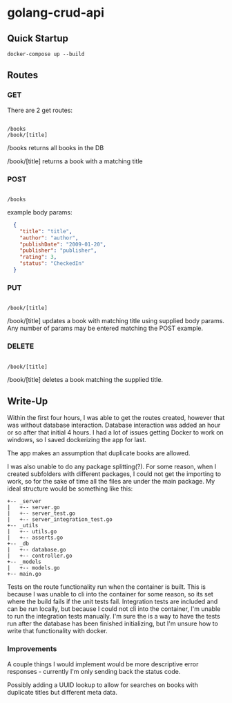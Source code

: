 # golang-crud-api

## Quick Startup

```shell
docker-compose up --build

```

## Routes

### GET

There are 2 get routes:

```text

/books 
/book/[title]
```

/books returns all books in the DB

/book/[title] returns a book with a matching title

### POST

```text

/books
```

example body params:

```json
  {
    "title": "title",
    "author": "author",
    "publishDate": "2009-01-20",
    "publisher": "publisher",
    "rating": 3,
    "status": "CheckedIn"
  }
```

### PUT

```text

/book/[title]
```

/book/[title] updates a book with matching title using supplied body params. Any number of params may be entered matching the POST example.

### DELETE

```text

/book/[title]
```

/book/[title] deletes a book matching the supplied title.

## Write-Up

Within the first four hours, I was able to get the routes created, however that was without database interaction. Database interaction was added an hour or so after that initial 4 hours. I had a lot of issues getting Docker to work on windows, so I saved dockerizing the app for last.

The app makes an assumption that duplicate books are allowed.

I was also unable to do any package splitting(?). For some reason, when I created subfolders with different packages, I could not get the importing to work, so for the sake of time all the files are under the main package. My ideal structure would be something like this:

```text
+-- _server
|   +-- server.go
|   +-- server_test.go
|   +-- server_integration_test.go
+-- _utils
|   +-- utils.go
|   +-- asserts.go
+-- _db
|   +-- database.go
|   +-- controller.go
+-- _models
|   +-- models.go
+-- main.go
```

Tests on the route functionality run when the container is built. This is because I was unable to cli into the container for some reason, so its set where the build fails if the unit tests fail. Integration tests are included and can be run locally, but because I could not cli into the container, I'm unable to run the integration tests manually. I'm sure the is a way to have the tests run after the database has been finished initializing, but I'm unsure how to write that functionality with docker.

### Improvements

A couple things I would implement would be more descriptive error responses - currently I'm only sending back the status code.

Possibly adding a UUID lookup to allow for searches on books with duplicate titles but different meta data.
